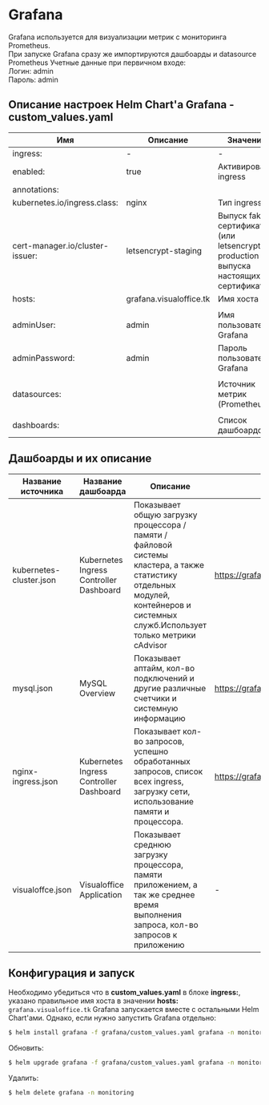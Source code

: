 # Grafana
Grafana используется для визуализации метрик с мониторинга Prometheus.  
При запуске Grafana сразу же импортируются дашбоарды и datasource Prometheus
Учетные данные при первичном входе:  
Логин: admin  
Пароль: admin  
## Описание настроек Helm Chart'a Grafana - custom_values.yaml
| Имя | Описание | Значение |
| ------ | ------ | ----- |
| ingress: | - | - |
| enabled: | true | Активировать ingress |
| annotations: | | |
| kubernetes.io/ingress.class: | nginx | Тип ingress |
| cert-manager.io/cluster-issuer: | letsencrypt-staging | Выпуск fake-сертификатов (или letsencrypt-production для выпуска настоящих сертификатов) |
| hosts: | grafana.visualoffice.tk | Имя хоста |
||||
| adminUser: | admin | Имя пользователя Grafana |
| adminPassword: | admin | Пароль пользователя Grafana |
||||
| datasources: | | Источник метрик (Prometheus) |
||||
| dashboards: | | Список дашбоардов |

## Дашбоарды и их описание
| Название источника | Название дашбоарда | Описание | Ссылка |
| ------ | ------ | ----- | ----- |
| kubernetes-cluster.json | Kubernetes Ingress Controller Dashboard | Показывает общую загрузку процессора / памяти / файловой системы кластера, а также статистику отдельных модулей, контейнеров и системных служб.Использует только метрики cAdvisor | https://grafana.com/grafana/dashboards/12206 |
| mysql.json | MySQL Overview | Показывает аптайм, кол-во подключений и другие различные счетчики и системную информацию | https://grafana.com/grafana/dashboards/7362  |
| nginx-ingress.json | Kubernetes Ingress Controller Dashboard | Показывает кол-во запросов, успешно обработанных запросов, список всех ingress, загрузку сети, использование памяти и процессора. | https://grafana.com/grafana/dashboards/12575  |
| visualoffce.json | Visualoffice Application | Показывает среднюю загрузку процессора, памяти приложением, а так же среднее время выполнения запроса, кол-во запросов к приложению | -  |

## Конфигурация и запуск
Необходимо убедиться что в **custom_values.yaml** в блоке **ingress:**, указано правильное имя хоста в значении **hosts:**  
```grafana.visualoffice.tk```
Grafana запускается вместе с остальными Helm Chart'ами. Однако, если нужно запустить Grafana отдельно:
```sh
$ helm install grafana -f grafana/custom_values.yaml grafana -n monitoring
```
Обновить:
```sh
$ helm upgrade grafana -f grafana/custom_values.yaml grafana -n monitoring
```
Удалить: 
```sh
$ helm delete grafana -n monitoring
```